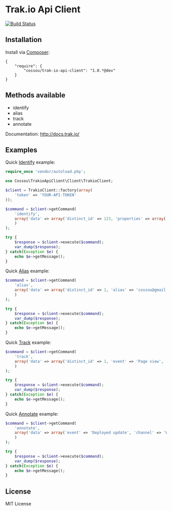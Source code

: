 # Trak.io Api Client

[![Build Status](https://travis-ci.org/cossou/trak-io-api.png?branch=master)](https://travis-ci.org/cossou/trak-io-api)

## Installation 

Install via [Composer](http://getcomposer.org/):

```
{
    "require": {
        "cossou/trak-io-api-client": "1.0.*@dev"
    }
}

```

## Methods available

* identify
* alias
* track
* annotate

Documentation: http://docs.trak.io/

## Examples

Quick [Identify](http://docs.trak.io/identify.html) example:

```php
require_once 'vendor/autoload.php';

use Cossou\TrakioApiClient\Client\TrakioClient;

$client = TrakioClient::factory(array(
    'token' => 'YOUR-API-TOKEN'
));

$command = $client->getCommand(
    'identify', 
    array('data' => array('distinct_id' => 123, 'properties' => array('name' => 'Hélder Duarte'))
    )
);

try {
    $response = $client->execute($command);
    var_dump($response);
} catch(Exception $e) {
    echo $e->getMessage();
}
```

Quick [Alias](http://docs.trak.io/alias.html) example:

```php
$command = $client->getCommand(
    'alias', 
    array('data' => array('distinct_id' => 1, 'alias' => 'cossou@gmail.com')
    )
);

try {
    $response = $client->execute($command);
    var_dump($response);
} catch(Exception $e) {
    echo $e->getMessage();
}
```

Quick [Track](http://docs.trak.io/track.html) example:

```php
$command = $client->getCommand(
    'track', 
    array('data' => array('distinct_id' => 1, 'event' => 'Page view', 'channel' => 'Web site')
    )
);

try {
    $response = $client->execute($command);
    var_dump($response);
} catch(Exception $e) {
    echo $e->getMessage();
}
```

Quick [Annotate](http://docs.trak.io/annotate.html) example:

```php
$command = $client->getCommand(
    'annotate', 
    array('data' => array('event' => 'Deployed update', 'channel' => 'Web site', 'properties' => array('details' => 'Added new super awesome feature!', 'version' => 'V324'))
    )
);

try {
    $response = $client->execute($command);
    var_dump($response);
} catch(Exception $e) {
    echo $e->getMessage();
}
```

## License

MIT License
